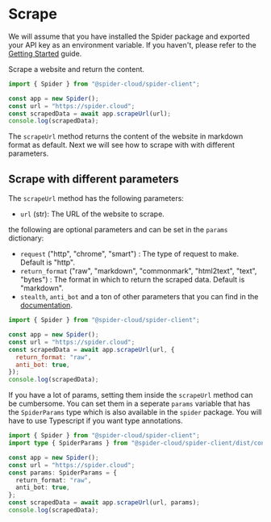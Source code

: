 # Scrape

We will assume that you have installed the Spider package and exported your API key as an environment variable. If you haven't, please refer to the [Getting Started](./getting-started.md) guide.

Scrape a website and return the content.

```javascript
import { Spider } from "@spider-cloud/spider-client";

const app = new Spider();
const url = "https://spider.cloud";
const scrapedData = await app.scrapeUrl(url);
console.log(scrapedData);
```

The `scrapeUrl` method returns the content of the website in markdown format as default. Next we will see how to scrape with with different parameters.

## Scrape with different parameters

The `scrapeUrl` method has the following parameters:

- `url` (str): The URL of the website to scrape.

the following are optional parameters and can be set in the `params` dictionary:

- `request` ("http", "chrome", "smart") : The type of request to make. Default is "http".
- `return_format` ("raw", "markdown", "commonmark", "html2text", "text", "bytes") : The format in which to return the scraped data. Default is "markdown".
- `stealth`, `anti_bot` and a ton of other parameters that you can find in the [documentation](https://spider.cloud/docs/api?ref=javascript-sdk-book).

```javascript
import { Spider } from "@spider-cloud/spider-client";

const app = new Spider();
const url = "https://spider.cloud";
const scrapedData = await app.scrapeUrl(url, {
  return_format: "raw",
  anti_bot: true,
});
console.log(scrapedData);
```

If you have a lot of params, setting them inside the `scrapeUrl` method can be cumbersome. You can set them in a seperate `params` variable that has the `SpiderParams` type which is also available in the `spider` package. You will have to use Typescript if you want type annotations.

```ts
import { Spider } from "@spider-cloud/spider-client";
import type { SpiderParams } from "@spider-cloud/spider-client/dist/config";

const app = new Spider();
const url = "https://spider.cloud";
const params: SpiderParams = {
  return_format: "raw",
  anti_bot: true,
};
const scrapedData = await app.scrapeUrl(url, params);
console.log(scrapedData);
```
